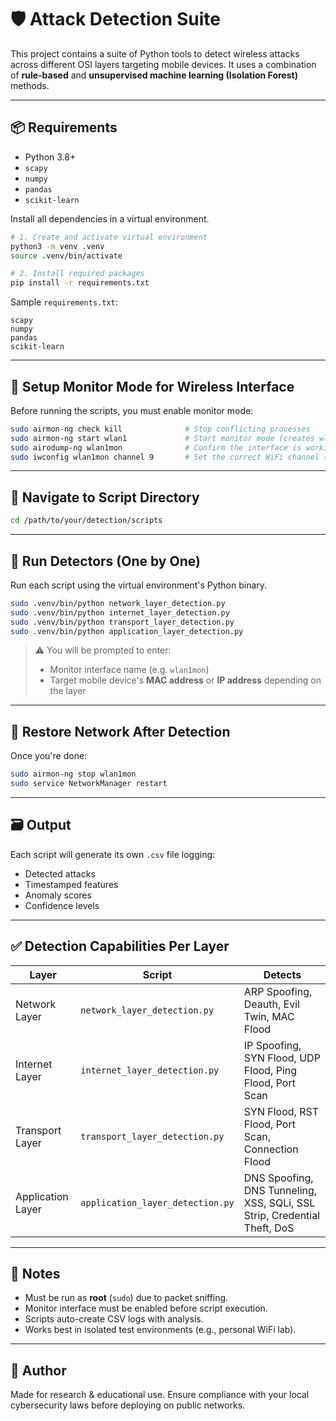 # 🛡️ Attack Detection Suite

This project contains a suite of Python tools to detect wireless attacks across different OSI layers targeting mobile devices. It uses a combination of **rule-based** and **unsupervised machine learning (Isolation Forest)** methods.

---

## 📦 Requirements

- Python 3.8+
- `scapy`
- `numpy`
- `pandas`
- `scikit-learn`

Install all dependencies in a virtual environment.

```bash
# 1. Create and activate virtual environment
python3 -m venv .venv
source .venv/bin/activate

# 2. Install required packages
pip install -r requirements.txt
```

Sample `requirements.txt`:
```text
scapy
numpy
pandas
scikit-learn
```

---

## 📡 Setup Monitor Mode for Wireless Interface

Before running the scripts, you must enable monitor mode:

```bash
sudo airmon-ng check kill              # Stop conflicting processes
sudo airmon-ng start wlan1             # Start monitor mode (creates wlan1mon , check your interface using iwconfig set accordingly)
sudo airodump-ng wlan1mon              # Confirm the interface is working
sudo iwconfig wlan1mon channel 9       # Set the correct WiFi channel (change '9' as needed)
```

---

## 📂 Navigate to Script Directory

```bash
cd /path/to/your/detection/scripts
```

---

## 🚀 Run Detectors (One by One)

Run each script using the virtual environment's Python binary.

```bash
sudo .venv/bin/python network_layer_detection.py
sudo .venv/bin/python internet_layer_detection.py
sudo .venv/bin/python transport_layer_detection.py
sudo .venv/bin/python application_layer_detection.py
```

> ⚠️ You will be prompted to enter:
> - Monitor interface name (e.g. `wlan1mon`)
> - Target mobile device's **MAC address** or **IP address** depending on the layer

---

## 🧹 Restore Network After Detection

Once you're done:

```bash
sudo airmon-ng stop wlan1mon
sudo service NetworkManager restart
```

---

## 🗃️ Output

Each script will generate its own `.csv` file logging:
- Detected attacks
- Timestamped features
- Anomaly scores
- Confidence levels

---

## ✅ Detection Capabilities Per Layer

| Layer              | Script                       | Detects |
|-------------------|------------------------------|---------|
| Network Layer      | `network_layer_detection.py`   | ARP Spoofing, Deauth, Evil Twin, MAC Flood |
| Internet Layer     | `internet_layer_detection.py`  | IP Spoofing, SYN Flood, UDP Flood, Ping Flood, Port Scan |
| Transport Layer    | `transport_layer_detection.py` | SYN Flood, RST Flood, Port Scan, Connection Flood |
| Application Layer  | `application_layer_detection.py` | DNS Spoofing, DNS Tunneling, XSS, SQLi, SSL Strip, Credential Theft, DoS |

---

## 📌 Notes

- Must be run as **root** (`sudo`) due to packet sniffing.
- Monitor interface must be enabled before script execution.
- Scripts auto-create CSV logs with analysis.
- Works best in isolated test environments (e.g., personal WiFi lab).

---

## 🤖 Author

Made for research & educational use. Ensure compliance with your local cybersecurity laws before deploying on public networks.
